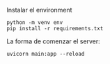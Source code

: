 

Instalar el environment
```
python -m venv env
pip install -r requirements.txt
```


La forma de comenzar el server:
```
uvicorn main:app --reload
```